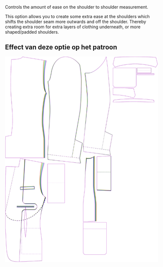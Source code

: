 
Controls the amount of ease on the shoulder to shoulder measurement.

This option allows you to create some extra ease at the shoulders which shifts the shoulder seam more outwards and off the shoulder. Thereby creating extra room for extra layers of clothing underneath, or more shaped/padded shoulders.


## Effect van deze optie op het patroon
![This image shows the effect of this option by superimposing several variants that have a different value for this option](jaeger_shoulderease_sample.svg "Effect of this option on the pattern")
